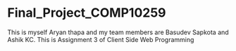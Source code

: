 # Final_Project_COMP10259
This is myself Aryan thapa and my team members are Basudev Sapkota and Ashik KC. This is Assignment 3 of Client Side Web Programming
